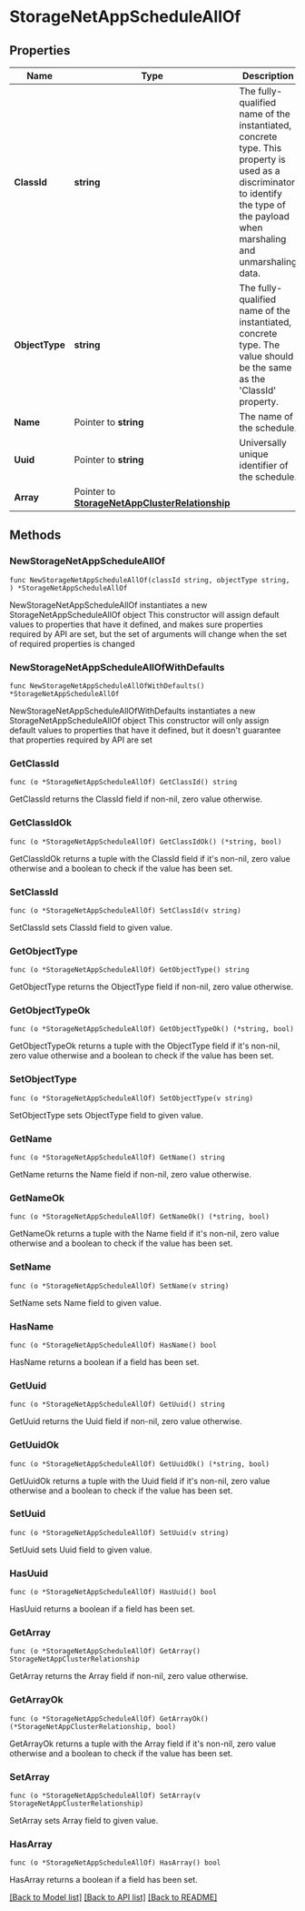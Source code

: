 # StorageNetAppScheduleAllOf

## Properties

Name | Type | Description | Notes
------------ | ------------- | ------------- | -------------
**ClassId** | **string** | The fully-qualified name of the instantiated, concrete type. This property is used as a discriminator to identify the type of the payload when marshaling and unmarshaling data. | [default to "storage.NetAppSchedule"]
**ObjectType** | **string** | The fully-qualified name of the instantiated, concrete type. The value should be the same as the &#39;ClassId&#39; property. | [default to "storage.NetAppSchedule"]
**Name** | Pointer to **string** | The name of the schedule. | [optional] [readonly] 
**Uuid** | Pointer to **string** | Universally unique identifier of the schedule. | [optional] [readonly] 
**Array** | Pointer to [**StorageNetAppClusterRelationship**](StorageNetAppClusterRelationship.md) |  | [optional] 

## Methods

### NewStorageNetAppScheduleAllOf

`func NewStorageNetAppScheduleAllOf(classId string, objectType string, ) *StorageNetAppScheduleAllOf`

NewStorageNetAppScheduleAllOf instantiates a new StorageNetAppScheduleAllOf object
This constructor will assign default values to properties that have it defined,
and makes sure properties required by API are set, but the set of arguments
will change when the set of required properties is changed

### NewStorageNetAppScheduleAllOfWithDefaults

`func NewStorageNetAppScheduleAllOfWithDefaults() *StorageNetAppScheduleAllOf`

NewStorageNetAppScheduleAllOfWithDefaults instantiates a new StorageNetAppScheduleAllOf object
This constructor will only assign default values to properties that have it defined,
but it doesn't guarantee that properties required by API are set

### GetClassId

`func (o *StorageNetAppScheduleAllOf) GetClassId() string`

GetClassId returns the ClassId field if non-nil, zero value otherwise.

### GetClassIdOk

`func (o *StorageNetAppScheduleAllOf) GetClassIdOk() (*string, bool)`

GetClassIdOk returns a tuple with the ClassId field if it's non-nil, zero value otherwise
and a boolean to check if the value has been set.

### SetClassId

`func (o *StorageNetAppScheduleAllOf) SetClassId(v string)`

SetClassId sets ClassId field to given value.


### GetObjectType

`func (o *StorageNetAppScheduleAllOf) GetObjectType() string`

GetObjectType returns the ObjectType field if non-nil, zero value otherwise.

### GetObjectTypeOk

`func (o *StorageNetAppScheduleAllOf) GetObjectTypeOk() (*string, bool)`

GetObjectTypeOk returns a tuple with the ObjectType field if it's non-nil, zero value otherwise
and a boolean to check if the value has been set.

### SetObjectType

`func (o *StorageNetAppScheduleAllOf) SetObjectType(v string)`

SetObjectType sets ObjectType field to given value.


### GetName

`func (o *StorageNetAppScheduleAllOf) GetName() string`

GetName returns the Name field if non-nil, zero value otherwise.

### GetNameOk

`func (o *StorageNetAppScheduleAllOf) GetNameOk() (*string, bool)`

GetNameOk returns a tuple with the Name field if it's non-nil, zero value otherwise
and a boolean to check if the value has been set.

### SetName

`func (o *StorageNetAppScheduleAllOf) SetName(v string)`

SetName sets Name field to given value.

### HasName

`func (o *StorageNetAppScheduleAllOf) HasName() bool`

HasName returns a boolean if a field has been set.

### GetUuid

`func (o *StorageNetAppScheduleAllOf) GetUuid() string`

GetUuid returns the Uuid field if non-nil, zero value otherwise.

### GetUuidOk

`func (o *StorageNetAppScheduleAllOf) GetUuidOk() (*string, bool)`

GetUuidOk returns a tuple with the Uuid field if it's non-nil, zero value otherwise
and a boolean to check if the value has been set.

### SetUuid

`func (o *StorageNetAppScheduleAllOf) SetUuid(v string)`

SetUuid sets Uuid field to given value.

### HasUuid

`func (o *StorageNetAppScheduleAllOf) HasUuid() bool`

HasUuid returns a boolean if a field has been set.

### GetArray

`func (o *StorageNetAppScheduleAllOf) GetArray() StorageNetAppClusterRelationship`

GetArray returns the Array field if non-nil, zero value otherwise.

### GetArrayOk

`func (o *StorageNetAppScheduleAllOf) GetArrayOk() (*StorageNetAppClusterRelationship, bool)`

GetArrayOk returns a tuple with the Array field if it's non-nil, zero value otherwise
and a boolean to check if the value has been set.

### SetArray

`func (o *StorageNetAppScheduleAllOf) SetArray(v StorageNetAppClusterRelationship)`

SetArray sets Array field to given value.

### HasArray

`func (o *StorageNetAppScheduleAllOf) HasArray() bool`

HasArray returns a boolean if a field has been set.


[[Back to Model list]](../README.md#documentation-for-models) [[Back to API list]](../README.md#documentation-for-api-endpoints) [[Back to README]](../README.md)


